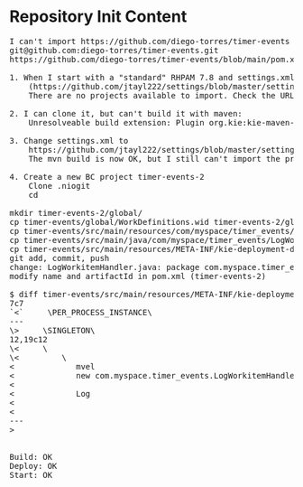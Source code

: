 Repository Init Content
=======================

<pre>
I can't import https://github.com/diego-torres/timer-events
git@github.com:diego-torres/timer-events.git
https://github.com/diego-torres/timer-events/blob/main/pom.xml

1. When I start with a "standard" RHPAM 7.8 and settings.xml
    (https://github.com/jtayl222/settings/blob/master/settings/redhat-ga-repository/settings.xml)
    There are no projects available to import. Check the URL, the credentials, and if there's a master branch in the repository.

2. I can clone it, but can't build it with maven:
    Unresolveable build extension: Plugin org.kie:kie-maven-plugin:7.42.0-SNAPSHOT or one of its dependencies could not be resolved: Could not find artifact org.kie:kie-maven-plugin:jar:7.42.0-SNAPSHOT

3. Change settings.xml to
    https://github.com/jtayl222/settings/blob/master/settings/jboss-public-repository-group/settings.xml
    The mvn build is now OK, but I still can't import the project

4. Create a new BC project timer-events-2
    Clone .niogit
    cd

mkdir timer-events-2/global/
cp timer-events/global/WorkDefinitions.wid timer-events-2/global/
cp timer-events/src/main/resources/com/myspace/timer_events/*bpmn timer-events-2/src/main/resources/com/myspace/timer_events_2/
cp timer-events/src/main/java/com/myspace/timer_events/LogWorkitemHandler.java timer-events-2/src/main/java/com/myspace/timer_events_2/
cp timer-events/src/main/resources/META-INF/kie-deployment-descriptor.xml timer-events-2/src/main/resources/META-INF/
git add, commit, push
change: LogWorkitemHandler.java: package com.myspace.timer_events_2;
modify name and artifactId in pom.xml (timer-events-2)

$ diff timer-events/src/main/resources/META-INF/kie-deployment-descriptor.xml timer-events-2/src/main/resources/META-INF/kie-deployment-descriptor.xml
7c7
`<`     \<runtime-strategy\>PER_PROCESS_INSTANCE\</runtime-strategy\>
---
\>     \<runtime-strategy\>SINGLETON\</runtime-strategy\>
12,19c12
\<     \<work-item-handlers\>
\<         \<work-item-handler\>
<             <resolver>mvel</resolver>
<             <identifier>new com.myspace.timer_events.LogWorkitemHandler()</identifier>
<             <parameters/>
<             <name>Log</name>
<         </work-item-handler>
<     </work-item-handlers>
---
>     <work-item-handlers/>


Build: OK
Deploy: OK
Start: OK
</pre>
